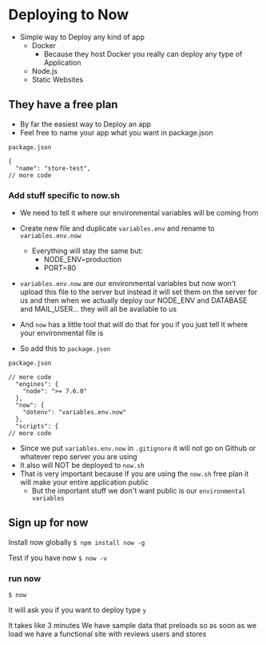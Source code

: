 # Deploying to Now
* Simple way to Deploy any kind of app
    - Docker
        + Because they host Docker you really can deploy any type of Application
    - Node.js
    - Static Websites

## They have a free plan
* By far the easiest way to Deploy an app
* Feel free to name your app what you want in package.json

`package.json`

```
{
  "name": "store-test",
// more code
```

### Add stuff specific to now.sh
* We need to tell it where our environmental variables will be coming from

* Create new file and duplicate `variables.env` and rename to `variables.env.now`
    - Everything will stay the same but:
        + NODE_ENV=production
        + PORT=80


* `variables.env.now` are our environmental variables but now won't upload this file to the server but instead it will set them on the server for us and then when we actually deploy our NODE_ENV and DATABASE and MAIL_USER... they will all be available to us
* And `now` has a little tool that will do that for you if you just tell it where your environmental file is
* So add this to `package.json`

`package.json`

```
// more code
  "engines": {
    "node": ">= 7.6.0"
  },
  "now": {
    "dotenv": "variables.env.now"
  },
  "scripts": {
// more code
```

* Since we put `variables.env.now` in `.gitignore` it will not go on Github or whatever repo server you are using
* It also will NOT be deployed to `now.sh`
* That is very important because if you are using the `now.sh` free plan it will make your entire application public
    - But the important stuff we don't want public is our `environmental variables`

## Sign up for now
Install now globally `$ npm install now -g`

Test if you have now `$ now -v`

### run now
`$ now`

It will ask you if you want to deploy
type `y`

It takes like 3 minutes
We have sample data that preloads so as soon as we load we have a functional site with reviews users and stores
